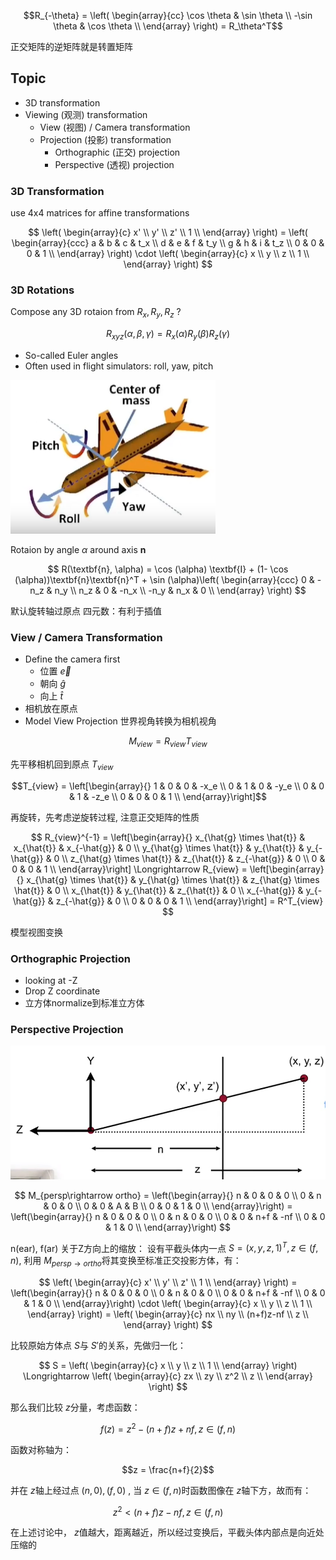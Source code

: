 $$R_{-\theta} = \left( \begin{array}{cc} \cos \theta & \sin \theta \\ -\sin \theta & \cos \theta \\ \end{array} \right) = R_\theta^T$$

正交矩阵的逆矩阵就是转置矩阵
## Topic
- 3D transformation
- Viewing (观测) transformation
	- View (视图) / Camera transformation
	- Projection (投影) transformation
		- Orthographic (正交) projection
		- Perspective (透视) projection

### 3D Transformation
use 4x4 matrices for affine transformations

$$
\left(
\begin{array}{c}
x' \\
y' \\
z' \\
1  \\
\end{array}
\right) = \left(
\begin{array}{ccc}
a & b & c & t_x \\
d & e & f & t_y \\
g & h & i & t_z \\
0 & 0 & 0 & 1 \\
\end{array}
\right) \cdot \left(
\begin{array}{c}
x \\
y \\
z \\
1 \\
\end{array}
\right)
$$

### 3D Rotations
Compose any 3D rotaion from $R_x, R_y, R_z$ ?

$$
R_{xyz}(\alpha,\beta,\gamma) = R_x(\alpha)R_y(\beta)R_z(\gamma)
$$

- So-called Euler angles
- Often used in flight simulators: roll, yaw, pitch

![Pasted image 20230408181318.png](Assets/Pasted%20image%2020230408181318.png)

Rotaion by angle $\alpha$ around axis $\textbf{n}$

$$
R(\textbf{n}, \alpha) = \cos (\alpha) \textbf{I} + (1- \cos (\alpha))\textbf{n}\textbf{n}^T + \sin (\alpha)\left( \begin{array}{ccc} 
0 & -n_z & n_y \\
n_z & 0 & -n_x \\
-n_y & n_x & 0 \\
\end{array} \right)
$$

默认旋转轴过原点
四元数：有利于插值

### View / Camera Transformation
- Define the camera first
	- 位置 $\vec{e}$
	- 朝向 $\hat{g}$
	- 向上 $\hat{t}$
- 相机放在原点
- Model View Projection
世界视角转换为相机视角

$$M_{view} = R_{view}T_{view}$$

先平移相机回到原点 $T_{view}$

$$T_{view} = \left[\begin{array}{}
1 & 0 & 0 & -x_e \\
0 & 1 & 0 & -y_e \\
0 & 0 & 1 & -z_e \\
0 & 0 & 0 & 1 \\
\end{array}\right]$$

再旋转，先考虑逆旋转过程, 注意正交矩阵的性质

$$
R_{view}^{-1} = \left[\begin{array}{}
x_{\hat{g} \times \hat{t}} & x_{\hat{t}} & x_{-\hat{g}} & 0 \\
y_{\hat{g} \times \hat{t}} & y_{\hat{t}} & y_{-\hat{g}} & 0 \\
z_{\hat{g} \times \hat{t}} & z_{\hat{t}} & z_{-\hat{g}} & 0 \\
0 & 0 & 0 & 1 \\
\end{array}\right] \Longrightarrow R_{view} = \left[\begin{array}{}
x_{\hat{g} \times \hat{t}} & y_{\hat{g} \times \hat{t}} & z_{\hat{g} \times \hat{t}} & 0 \\
x_{\hat{t}} & y_{\hat{t}} & z_{\hat{t}} & 0 \\
x_{-\hat{g}} & y_{-\hat{g}} & z_{-\hat{g}} & 0 \\
0 & 0 & 0 & 1 \\
\end{array}\right] = R^T_{view}
$$

模型视图变换
### Orthographic Projection
- looking at -Z
- Drop Z coordinate
- 立方体normalize到标准立方体

### Perspective Projection
![侧切平面](Assets/Pasted%20image%2020230408211731.png)

$$
M_{persp\rightarrow ortho} = \left(\begin{array}{}
n & 0 & 0 & 0 \\
0 & n & 0 & 0 \\
0 & 0 & A & B \\
0 & 0 & 1 & 0 \\
\end{array}\right) = \left(\begin{array}{}
n & 0 & 0 & 0 \\
0 & n & 0 & 0 \\
0 & 0 & n+f & -nf \\
0 & 0 & 1 & 0 \\
\end{array}\right)
$$

n(ear), f(ar)
关于Z方向上的缩放：
设有平截头体内一点 $S = (x, y, z, 1)^T, z \in (f, n)$, 利用 $M_{persp\rightarrow ortho}$将其变换至标准正交投影方体，有：

$$
\left(
\begin{array}{c}
x' \\
y' \\
z' \\
1  \\
\end{array}
\right) = \left(\begin{array}{}
n & 0 & 0 & 0 \\
0 & n & 0 & 0 \\
0 & 0 & n+f & -nf \\
0 & 0 & 1 & 0 \\
\end{array}\right) \cdot \left(
\begin{array}{c}
x \\
y \\
z \\
1 \\
\end{array}
\right) = \left(
\begin{array}{c}
nx \\
ny \\
(n+f)z-nf \\
z \\
\end{array}
\right)
$$

比较原始方体点 $S$与 $S'$的关系，先做归一化：

$$
S = \left(
\begin{array}{c}
x \\
y \\
z \\
1 \\
\end{array}
\right) \Longrightarrow \left(
\begin{array}{c}
zx \\
zy \\
z^2 \\
z \\
\end{array}
\right)
$$

那么我们比较 $z$分量，考虑函数：

$$f(z) = z^2-(n+f)z+nf, z \in (f, n)$$

函数对称轴为：

$$z = \frac{n+f}{2}$$

并在 $z$轴上经过点 $(n,0), (f, 0)$ , 当 $z \in (f,n)$时函数图像在 $z$轴下方，故而有：

$$z^2 < (n+f)z-nf, z \in (f,n)$$

在上述讨论中， $z$值越大，距离越近，所以经过变换后，平截头体内部点是向近处压缩的
